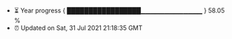 - ⏳ Year progress { █████████████████▁▁▁▁▁▁▁▁▁▁▁▁▁ } 58.05 %
- ⏰ Updated on Sat, 31 Jul 2021 21:18:35 GMT


